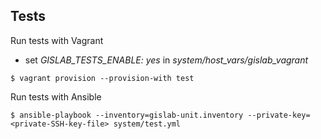 ## Tests
Run tests with Vagrant
* set _GISLAB_TESTS_ENABLE: yes_ in _system/host_vars/gislab_vagrant_
```
$ vagrant provision --provision-with test
```

Run tests with Ansible
```
$ ansible-playbook --inventory=gislab-unit.inventory --private-key=<private-SSH-key-file> system/test.yml
```